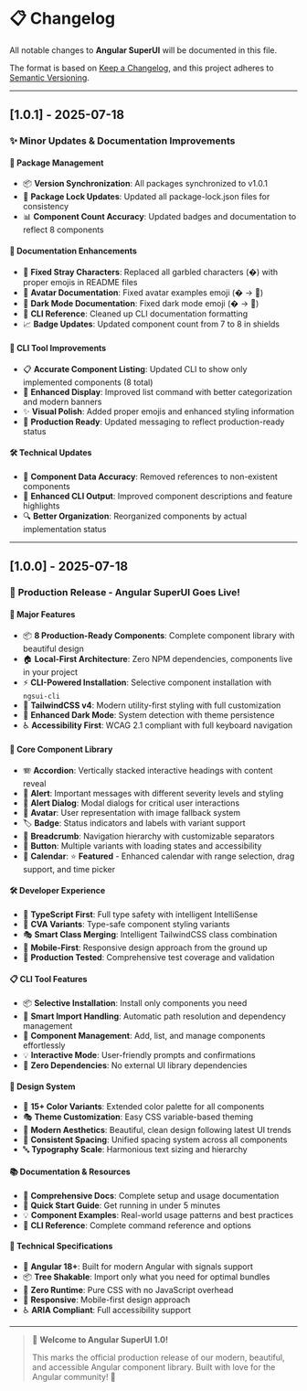 # 📋 Changelog

All notable changes to **Angular SuperUI** will be documented in this file.

The format is based on [Keep a Changelog](https://keepachangelog.com/en/1.0.0/), and this project adheres to [Semantic Versioning](https://semver.org/spec/v2.0.0.html).

---

## [1.0.1] - 2025-07-18

### ✨ **Minor Updates & Documentation Improvements**

#### 🔧 Package Management
- 📦 **Version Synchronization**: All packages synchronized to v1.0.1
- 🔄 **Package Lock Updates**: Updated all package-lock.json files for consistency
- 📊 **Component Count Accuracy**: Updated badges and documentation to reflect 8 components

#### 📖 Documentation Enhancements
- 🧩 **Fixed Stray Characters**: Replaced all garbled characters (�) with proper emojis in README files
- 👤 **Avatar Documentation**: Fixed avatar examples emoji (� → 👤)
- 🌙 **Dark Mode Documentation**: Fixed dark mode emoji (� → 🌙)
- 🔧 **CLI Reference**: Cleaned up CLI documentation formatting
- 📈 **Badge Updates**: Updated component count from 7 to 8 in shields

#### 🎨 CLI Tool Improvements
- 📋 **Accurate Component Listing**: Updated CLI to show only implemented components (8 total)
- 🌟 **Enhanced Display**: Improved list command with better categorization and modern banners
- ✨ **Visual Polish**: Added proper emojis and enhanced styling information
- 🚀 **Production Ready**: Updated messaging to reflect production-ready status

#### 🛠️ Technical Updates
- 🎯 **Component Data Accuracy**: Removed references to non-existent components
- 📝 **Enhanced CLI Output**: Improved component descriptions and feature highlights
- 🔍 **Better Organization**: Reorganized components by actual implementation status

---

## [1.0.0] - 2025-07-18

### 🎉 **Production Release - Angular SuperUI Goes Live!**

#### 🚀 Major Features
- 📦 **8 Production-Ready Components**: Complete component library with beautiful design
- 🏠 **Local-First Architecture**: Zero NPM dependencies, components live in your project
- ⚡ **CLI-Powered Installation**: Selective component installation with `ngsui-cli`
- 🎨 **TailwindCSS v4**: Modern utility-first styling with full customization
- 🌙 **Enhanced Dark Mode**: System detection with theme persistence
- ♿ **Accessibility First**: WCAG 2.1 compliant with full keyboard navigation

#### 🧩 Core Component Library
- 🪗 **Accordion**: Vertically stacked interactive headings with content reveal
- 🚨 **Alert**: Important messages with different severity levels and styling
- 💬 **Alert Dialog**: Modal dialogs for critical user interactions
- 👤 **Avatar**: User representation with image fallback system
- 🏷️ **Badge**: Status indicators and labels with variant support
- 🍞 **Breadcrumb**: Navigation hierarchy with customizable separators
- 🔘 **Button**: Multiple variants with loading states and accessibility
- 📅 **Calendar**: ⭐ **Featured** - Enhanced calendar with range selection, drag support, and time picker

#### 🛠️ Developer Experience
- 🎯 **TypeScript First**: Full type safety with intelligent IntelliSense
- 🔧 **CVA Variants**: Type-safe component styling variants
- 🎭 **Smart Class Merging**: Intelligent TailwindCSS class combination
- 📱 **Mobile-First**: Responsive design approach from the ground up
- 🧪 **Production Tested**: Comprehensive test coverage and validation

#### 📋 CLI Tool Features
- 📦 **Selective Installation**: Install only components you need
- 🎨 **Smart Import Handling**: Automatic path resolution and dependency management
- 🔄 **Component Management**: Add, list, and manage components effortlessly
- 💡 **Interactive Mode**: User-friendly prompts and confirmations
- 🎯 **Zero Dependencies**: No external UI library dependencies

#### 🎨 Design System
- 🌈 **15+ Color Variants**: Extended color palette for all components
- 🎭 **Theme Customization**: Easy CSS variable-based theming
- 🎨 **Modern Aesthetics**: Beautiful, clean design following latest UI trends
- 📐 **Consistent Spacing**: Unified spacing system across all components
- 🔤 **Typography Scale**: Harmonious text sizing and hierarchy

#### 📚 Documentation & Resources
- 📖 **Comprehensive Docs**: Complete setup and usage documentation
- 🎯 **Quick Start Guide**: Get running in under 5 minutes
- 💡 **Component Examples**: Real-world usage patterns and best practices
- 🔧 **CLI Reference**: Complete command reference and options

#### 🔧 Technical Specifications
- 🚀 **Angular 18+**: Built for modern Angular with signals support
- 📦 **Tree Shakable**: Import only what you need for optimal bundles
- 🎯 **Zero Runtime**: Pure CSS with no JavaScript overhead
- 📱 **Responsive**: Mobile-first design approach
- ♿ **ARIA Compliant**: Full accessibility support

---

> 🎉 **Welcome to Angular SuperUI 1.0!** 
> 
> This marks the official production release of our modern, beautiful, and accessible Angular component library. Built with love for the Angular community! 💜
